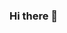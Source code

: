 ### Hi there 👋

<!--
**jess-lam/jess-lam** is a ✨ _special_ ✨ repository because its `README.md` (this file) appears on your GitHub profile.

Here are some ideas to get you started:

- 🔭 I’m currently working on BoozApp
- 🌱 I’m currently learning how to build a mobile app with React Native
- 📫 How to reach me: Email me at jemlam93@gmail.com
- ⚡ Fun fact: In my spare time, I like to ride bikes, climb rocks, and help dig and maintain trails 🚵
